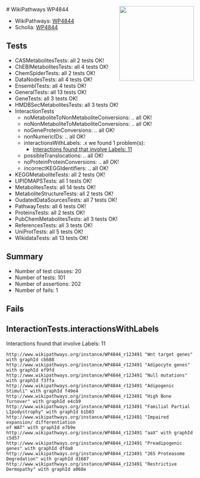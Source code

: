 <img style="float: right; width: 200px" src="https://upload.wikimedia.org/wikipedia/commons/thumb/8/83/Wplogo_with_text_500.png/640px-Wplogo_with_text_500.png" />
# WikiPathways WP4844

* WikiPathways: [WP4844](https://new.wikipathways.org/pathways/WP4844)
* Scholia: [WP4844](https://scholia.toolforge.org/wikipathways/WP4844)
## Tests
* CASMetabolitesTests: all 2 tests OK!
* ChEBIMetabolitesTests: all 4 tests OK!
* ChemSpiderTests: all 2 tests OK!
* DataNodesTests: all 4 tests OK!
* EnsemblTests: all 4 tests OK!
* GeneralTests: all 13 tests OK!
* GeneTests: all 3 tests OK!
* HMDBSecMetabolitesTests: all 3 tests OK!
* InteractionTests
    * noMetaboliteToNonMetaboliteConversions: .. all OK!
    * noNonMetaboliteToMetaboliteConversions: .. all OK!
    * noGeneProteinConversions: .. all OK!
    * nonNumericIDs: .. all OK!
    * interactionsWithLabels: .x we found 1 problem(s):
        * [Interactions found that involve Labels: 11](#fe97a8b9)
    * possibleTranslocations: .. all OK!
    * noProteinProteinConversions: .. all OK!
    * incorrectKEGGIdentifiers: .. all OK!
* KEGGMetaboliteTests: all 2 tests OK!
* LIPIDMAPSTests: all 1 tests OK!
* MetabolitesTests: all 14 tests OK!
* MetaboliteStructureTests: all 2 tests OK!
* OudatedDataSourcesTests: all 7 tests OK!
* PathwayTests: all 6 tests OK!
* ProteinsTests: all 2 tests OK!
* PubChemMetabolitesTests: all 3 tests OK!
* ReferencesTests: all 3 tests OK!
* UniProtTests: all 5 tests OK!
* WikidataTests: all 13 tests OK!


## Summary

* Number of test classes: 20
* Number of tests: 101
* Number of assertions: 202
* Number of fails: 1

## Fails

<a name="fe97a8b9" />

## InteractionTests.interactionsWithLabels

Interactions found that involve Labels: 11
```
http://www.wikipathways.org/instance/WP4844_r123491 "Wnt target genes" with graphId cb688
http://www.wikipathways.org/instance/WP4844_r123491 "Adipocyte genes" with graphId ef9fd
http://www.wikipathways.org/instance/WP4844_r123491 "Null mutations" with graphId f3ffa
http://www.wikipathways.org/instance/WP4844_r123491 "Adipogenic Stimuli" with graphId f49e4
http://www.wikipathways.org/instance/WP4844_r123491 "High Bone Turnover" with graphId e4cb9
http://www.wikipathways.org/instance/WP4844_r123491 "Familial Partial LIpodystrophy" with graphId b1b03
http://www.wikipathways.org/instance/WP4844_r123491 "Impaired expansion/ differentiation
of WAT" with graphId e7b9e
http://www.wikipathways.org/instance/WP4844_r123491 "aaX" with graphId c5d57
http://www.wikipathways.org/instance/WP4844_r123491 "Preadipogenic genes" with graphId dfda8
http://www.wikipathways.org/instance/WP4844_r123491 "26S Proteasome 
Degredation" with graphId d1687
http://www.wikipathways.org/instance/WP4844_r123491 "Restrictive Dermopathy" with graphId a068e
```

